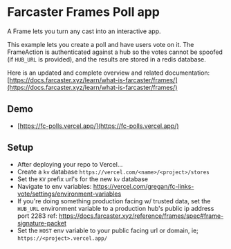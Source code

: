 # Farcaster Frames Poll app

A Frame lets you turn any cast into an interactive app. 

This example lets you create a poll and have users vote on it. The FrameAction is authenticated against a hub so the votes cannot be spoofed (if `HUB_URL` is provided), and the results are stored in a redis database. 

Here is an updated and complete overview and related documentation:  
[https://docs.farcaster.xyz/learn/what-is-farcaster/frames/](https://docs.farcaster.xyz/learn/what-is-farcaster/frames/)


## Demo

- [https://fc-polls.vercel.app/](https://fc-polls.vercel.app/)


## Setup
- After deploying your repo to Vercel...
- Create a `kv` database `https://vercel.com/<name>/<project>/stores`
- Set the `KV` prefix url's for the new `kv` database
- Navigate to env variables: https://vercel.com/gregan/fc-links-vote/settings/environment-variables
- If you're doing something production facing w/ trusted data, set the `HUB_URL` environment variable to a production hub's public ip address port 2283 ref: https://docs.farcaster.xyz/reference/frames/spec#frame-signature-packet
- Set the `HOST` env variable to your public facing url or domain, ie; `https://<project>.vercel.app/`
